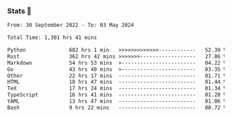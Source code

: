 ### Stats 👋
<!--START_SECTION:waka-->

```txt
From: 30 September 2022 - To: 03 May 2024

Total Time: 1,301 hrs 41 mins

Python              682 hrs 1 min   >>>>>>>>>>>>>------------   52.39 %
Rust                362 hrs 42 mins >>>>>>>------------------   27.86 %
Markdown            54 hrs 53 mins  >------------------------   04.22 %
Go                  43 hrs 40 mins  >------------------------   03.35 %
Other               22 hrs 17 mins  -------------------------   01.71 %
HTML                18 hrs 47 mins  -------------------------   01.44 %
TeX                 17 hrs 24 mins  -------------------------   01.34 %
TypeScript          16 hrs 41 mins  -------------------------   01.28 %
YAML                13 hrs 47 mins  -------------------------   01.06 %
Bash                9 hrs 22 mins   -------------------------   00.72 %
```

<!--END_SECTION:waka-->

<!--
**buhaytza2005/buhaytza2005** is a ✨ _special_ ✨ repository because its `README.md` (this file) appears on your GitHub profile.

Here are some ideas to get you started:

- 🔭 I’m currently working on ...
- 🌱 I’m currently learning ...
- 👯 I’m looking to collaborate on ...
- 🤔 I’m looking for help with ...
- 💬 Ask me about ...
- 📫 How to reach me: ...
- 😄 Pronouns: ...
- ⚡ Fun fact: ...
-->


